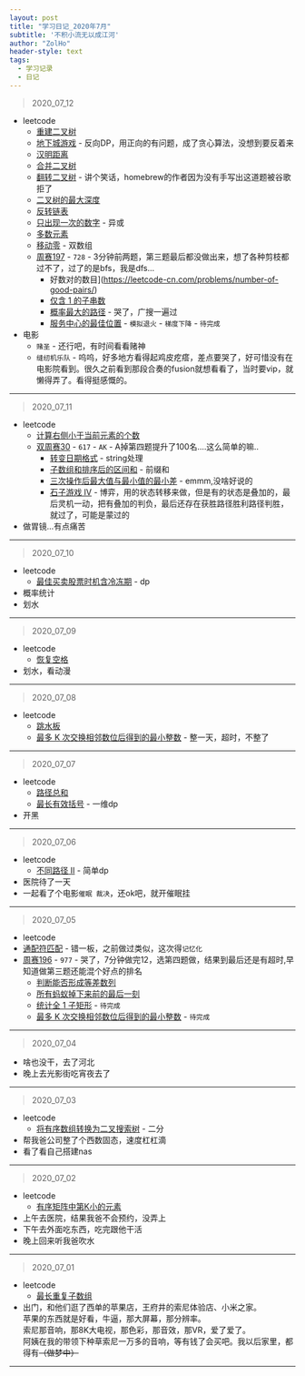 ```yaml
---
layout: post
title: "学习日记_2020年7月"
subtitle: '不积小流无以成江河'
author: "ZolHo"
header-style: text
tags:
  - 学习记录
  - 日记
---
```


> 2020_07_12

- leetcode
  - [重建二叉树](https://leetcode-cn.com/problems/zhong-jian-er-cha-shu-lcof/)
  - [地下城游戏](https://leetcode-cn.com/problems/dungeon-game/) - 反向DP，用正向的有问题，成了贪心算法，没想到要反着来
  - [汉明距离](https://leetcode-cn.com/problems/hamming-distance/)
  - [合并二叉树](https://leetcode-cn.com/problems/merge-two-binary-trees/)
  - [翻转二叉树](https://leetcode-cn.com/problems/invert-binary-tree/) - 讲个笑话，homebrew的作者因为没有手写出这道题被谷歌拒了
  - [二叉树的最大深度](https://leetcode-cn.com/problems/maximum-depth-of-binary-tree/)
  - [反转链表](https://leetcode-cn.com/problems/reverse-linked-list/)
  - [只出现一次的数字](https://leetcode-cn.com/problems/single-number/) - 异或
  - [多数元素](https://leetcode-cn.com/problems/majority-element/)
  - [移动零](https://leetcode-cn.com/problems/move-zeroes/submissions/) - 双数组
  - [周赛197](https://leetcode-cn.com/contest/weekly-contest-197/) - `728` - 3分钟前两题，第三题最后都没做出来，想了各种剪枝都过不了，过了的是bfs，我是dfs...
    - 好数对的数目](https://leetcode-cn.com/problems/number-of-good-pairs/)
    - [仅含 1 的子串数](https://leetcode-cn.com/problems/number-of-substrings-with-only-1s/)
    - [概率最大的路径](https://leetcode-cn.com/problems/path-with-maximum-probability/) - 哭了，广搜一遍过
    - [服务中心的最佳位置](https://leetcode-cn.com/contest/weekly-contest-197/problems/best-position-for-a-service-centre/) - `模拟退火` - `梯度下降` - `待完成`
- 电影
  - `赌圣` - 还行吧，有时间看看赌神
  - `缝纫机乐队` - 呜呜，好多地方看得起鸡皮疙瘩，差点要哭了，好可惜没有在电影院看到。很久之前看到那段合奏的fusion就想看看了，当时要vip，就懒得弄了。看得挺感慨的。



---

> 2020_07_11

- leetcode
  - [计算右侧小于当前元素的个数](https://leetcode-cn.com/problems/count-of-smaller-numbers-after-self/)
  - [双周赛30](https://leetcode-cn.com/contest/biweekly-contest-30) - `617` - `AK` - A掉第四题提升了100名....这么简单的嘛..
    - [转变日期格式](https://leetcode-cn.com/contest/biweekly-contest-30/problems/reformat-date/) - string处理
    - [子数组和排序后的区间和](https://leetcode-cn.com/contest/biweekly-contest-30/problems/range-sum-of-sorted-subarray-sums/) - 前缀和
    - [ 三次操作后最大值与最小值的最小差](https://leetcode-cn.com/contest/biweekly-contest-30/problems/minimum-difference-between-largest-and-smallest-value-in-three-moves/) - emmm,没啥好说的
    - [石子游戏 IV](https://leetcode-cn.com/contest/biweekly-contest-30/problems/stone-game-iv/) - 博弈，用的状态转移来做，但是有的状态是叠加的，最后灵机一动，把有叠加的判负，最后还存在获胜路径胜利路径判胜，就过了，可能是蒙过的
- 做胃镜...有点痛苦

---

> 2020_07_10

- leetcode
  - [最佳买卖股票时机含冷冻期](https://leetcode-cn.com/problems/best-time-to-buy-and-sell-stock-with-cooldown/) - dp
- 概率统计
- 划水

---

> 2020_07_09

- leetcode
  - [恢复空格](https://leetcode-cn.com/problems/re-space-lcci/)
- 划水，看动漫

---

> 2020_07_08

- leetcode
  - [跳水板](https://leetcode-cn.com/problems/diving-board-lcci/)
  - [最多 K 次交换相邻数位后得到的最小整数](https://leetcode-cn.com/problems/minimum-possible-integer-after-at-most-k-adjacent-swaps-on-digits/) - 整一天，超时，不整了

---

> 2020_07_07

- leetcode
  - [路径总和](https://leetcode-cn.com/problems/path-sum/)
  - [最长有效括号](https://leetcode-cn.com/problems/longest-valid-parentheses/) - 一维dp
- 开黑

---

> 2020_07_06

- leetcode
  - [不同路径 II](https://leetcode-cn.com/problems/unique-paths-ii/) - 简单dp
- 医院待了一天
- 一起看了个电影`催眠 裁决`，还ok吧，就开催眠挂

---

 >  2020_07_05

 - leetcode
  - [通配符匹配](https://leetcode-cn.com/problems/wildcard-matching/) - 错一板，之前做过类似，这次得`记忆化`
  - [周赛196](https://leetcode-cn.com/contest/weekly-contest-196/) - `977` - 哭了，7分钟做完12，选第四题做，结果到最后还是有超时,早知道做第三题还能混个好点的排名
    - [判断能否形成等差数列](https://leetcode-cn.com/contest/weekly-contest-196/problems/can-make-arithmetic-progression-from-sequence/)
    - [所有蚂蚁掉下来前的最后一刻](https://leetcode-cn.com/contest/weekly-contest-196/problems/last-moment-before-all-ants-fall-out-of-a-plank/)
    - [统计全 1 子矩形](https://leetcode-cn.com/contest/weekly-contest-196/problems/count-submatrices-with-all-ones/) - `待完成`
    - [最多 K 次交换相邻数位后得到的最小整数](https://leetcode-cn.com/contest/weekly-contest-196/problems/minimum-possible-integer-after-at-most-k-adjacent-swaps-on-digits/) - `待完成`

---

> 2020_07_04

- 啥也没干，去了河北
- 晚上去光影街吃宵夜去了

---

> 2020_07_03

- leetcode
  - [将有序数组转换为二叉搜索树](https://leetcode-cn.com/problems/convert-sorted-array-to-binary-search-tree/) - 二分
- 帮我爸公司整了个西数固态，速度杠杠滴
- 看了看自己搭建nas

---

> 2020_07_02

- leetcode
  - [有序矩阵中第K小的元素](https://leetcode-cn.com/problems/kth-smallest-element-in-a-sorted-matrix/)
- 上午去医院，结果我爸不会预约，没弄上
- 下午去外面吃东西，吃完跟他干活
- 晚上回来听我爸吹水

---

> 2020_07_01

- leetcode
  - [最长重复子数组](https://leetcode-cn.com/problems/maximum-length-of-repeated-subarray/)
- 出门，和他们逛了西单的苹果店，王府井的索尼体验店、小米之家。  
  苹果的东西就是好看，牛逼，那大屏幕，那分辨率。  
  索尼那音响，那8K大电视，那色彩，那音效，那VR，爱了爱了。  
  阿姨在我的带领下种草索尼一万多的音响，等有钱了会买吧。我以后家里，都得有~~（做梦中）~~

---

